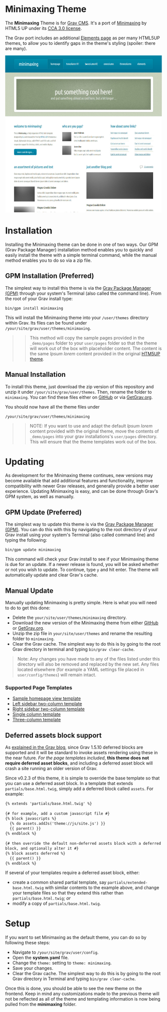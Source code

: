 # Minimaxing Theme

The **Minimaxing** Theme is for [Grav CMS](http://github.com/getgrav/grav). It's a port of [Minimaxing](https://html5up.net/minimaxing) by HTML5 UP under its [CCA 3.0 license](https://html5up.net/license).

The Grav port includes an additional [Elements page](_demo/pages/90.elements/onecolumn.md) as per many HTML5UP themes, to allow you to identify gaps in the theme's styling (spoiler: there are many).

![Minimaxing](screenshot.jpg)

# Installation

Installing the Minimaxing theme can be done in one of two ways. Our GPM (Grav Package Manager) installation method enables you to quickly and easily install the theme with a simple terminal command, while the manual method enables you to do so via a zip file.

## GPM Installation (Preferred)

The simplest way to install this theme is via the [Grav Package Manager (GPM)](http://learn.getgrav.org/advanced/grav-gpm) through your system's Terminal (also called the command line).  From the root of your Grav install type:

    bin/gpm install minimaxing

This will install the Minimaxing theme into your `/user/themes` directory within Grav. Its files can be found under `/your/site/grav/user/themes/minimaxing`.

>> This method will copy the sample pages provided in the `_demo/pages` folder to your `user/pages` folder so that the theme will work out of the box with placeholder content. The content is the same _Ipsum lorem_ content provided in the original [HTM5UP theme](https://html5up.net/minimaxing).

## Manual Installation

To install this theme, just download the zip version of this repository and unzip it under `/your/site/grav/user/themes`. Then, rename the folder to `minimaxing`. You can find these files either on [GitHub](https://github.com/hughbris/grav-theme-minimaxing) or via [GetGrav.org](http://getgrav.org/downloads/themes).

You should now have all the theme files under

    /your/site/grav/user/themes/minimaxing

>> NOTE: If you want to use and adapt the default _Ipsum lorem_ content provided with the original theme, move the contents of `_demo/pages` into your grav installations's `user/pages` directory. This will ensure that the theme templates work out of the box.

# Updating

As development for the Minimaxing theme continues, new versions may become available that add additional features and functionality, improve compatibility with newer Grav releases, and generally provide a better user experience. Updating Minimaxing is easy, and can be done through Grav's GPM system, as well as manually.

## GPM Update (Preferred)

The simplest way to update this theme is via the [Grav Package Manager (GPM)](http://learn.getgrav.org/advanced/grav-gpm). You can do this with this by navigating to the root directory of your Grav install using your system's Terminal (also called command line) and typing the following:

    bin/gpm update minimaxing

This command will check your Grav install to see if your Minimaxing theme is due for an update. If a newer release is found, you will be asked whether or not you wish to update. To continue, type `y` and hit enter. The theme will automatically update and clear Grav's cache.

## Manual Update

Manually updating Minimaxing is pretty simple. Here is what you will need to do to get this done:

* Delete the `your/site/user/themes/minimaxing` directory.
* Download the new version of the Minimaxing theme from either [GitHub](https://github.com/hughbris/grav-plugin-minimaxing) or [GetGrav.org](http://getgrav.org/downloads/themes#extras).
* Unzip the zip file in `your/site/user/themes` and rename the resulting folder to `minimaxing`.
* Clear the Grav cache. The simplest way to do this is by going to the root Grav directory in terminal and typing `bin/grav clear-cache`.

> Note: Any changes you have made to any of the files listed under this directory will also be removed and replaced by the new set. Any files located elsewhere (for example a YAML settings file placed in `user/config/themes`) will remain intact.

### Supported Page Templates

* [Sample homepage view template](templates/home.html.twig)
* [Left sidebar two-column template](templates/twocolumn1.html.twig)
* [Right sidebar two-column template](templates/twocolumn2.html.twig)
* [Single column template](templates/onecolumn.html.twig)
* [Three-column template](templates/threecolumn.html.twig)

## Deferred assets block support

As [explained in the Grav blog](https://getgrav.org/blog/important-theme-updates), since Grav 1.5.10 deferred blocks are supported and it will be standard to invoke assets rendering using these in the near future. _For the page templates included_, **this theme does not require deferred asset blocks**, and including a deferred asset block will crash a site running an older version of Grav.

Since v0.2.3 of this theme, it is simple to override the base template so that you can use a deferred asset block. In a template that extends `partials/base.html.twig`, simply add a deferred block called `assets`. For example:

```twig
{% extends 'partials/base.html.twig' %}

{# for example, add a custom javascript file #}
{% block javascripts %}
  {% do assets.addJs('theme://js/site.js') }}
  {{ parent() }}
{% endblock %}

{# then override the default non-deferred assets block with a deferred block, and optionally alter it #}
{% block assets deferred %}
  {{ parent() }}
{% endblock %}
```

If several of your templates require a deferred asset block, either:

* create a common shared partial template, say `partials/extended-base.html.twig` with similar contents to the example above, and change your template files so that they extend this rather than `partials/base.html.twig`; _or_
* modify a copy of `partials/base.html.twig`.

<!--
### Menu Features

##### Dropdown Menu

You can enable **dropdown menu** support by enabling it in the `minimaxing.yaml` configuration file. As per usual, copy this file to your `user/config/themes/` folder (create if required) and edit there.

```
dropdown:
  enabled: true
```

This will ensure that sub-pages show up as sub-menus in the navigation.

##### Menu Text & Icons

Each page shows up in the menu using the title by default, however you can set what displays in the menu directly by setting an explicit `menu:` option in the page header:

```
menu: My Menu
```

You can also provide an icon to show up in front of the menu item by providing an `icon:` option.  You need to use name of the FontAwesome icon without the `fa-` prefix.  Check out the full [list of current FontAwesome 4.2 icons](http://fortawesome.github.io/Font-Awesome/icons/):

```
icon: bar-chart-o
```

#### Custom Menu Items

By default, Grav generates the menu from the page structure.  However, there are times when you may want to add custom menu items to the end of the menu.  This is now supported in Minimaxing by creating a menu list in your `site.yaml` file.  An example of this is as follows:

```
menu:
    - text: Source
      url: https://github.com/getgrav/grav
    - icon: twitter
      url: http://twitter.com/getgrav
```

The `url:` option is required, but you can provide **either** or **both** `text:` and/or `icon:`
-->

# Setup

If you want to set Minimaxing as the default theme, you can do so by following these steps:

* Navigate to `/your/site/grav/user/config`.
* Open the **system.yaml** file.
* Change the `theme:` setting to `theme: minimaxing`.
* Save your changes.
* Clear the Grav cache. The simplest way to do this is by going to the root Grav directory in Terminal and typing `bin/grav clear-cache`.

Once this is done, you should be able to see the new theme on the frontend. Keep in mind any customizations made to the previous theme will not be reflected as all of the theme and templating information is now being pulled from the **minimaxing** folder.
